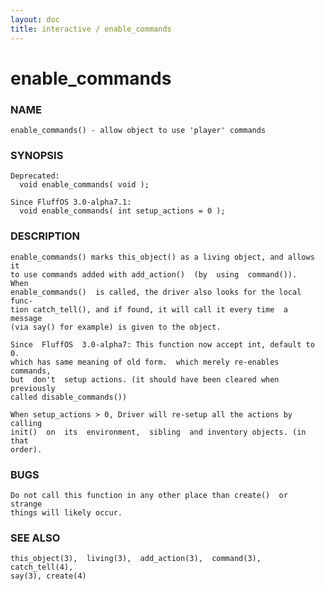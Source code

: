 ```yaml
---
layout: doc
title: interactive / enable_commands
---
```

# enable_commands

### NAME

    enable_commands() - allow object to use 'player' commands

### SYNOPSIS

    Deprecated:
      void enable_commands( void );

    Since FluffOS 3.0-alpha7.1:
      void enable_commands( int setup_actions = 0 );

### DESCRIPTION

    enable_commands() marks this_object() as a living object, and allows it
    to use commands added with add_action()  (by  using  command()).   When
    enable_commands()  is called, the driver also looks for the local func‐
    tion catch_tell(), and if found, it will call it every time  a  message
    (via say() for example) is given to the object.

    Since  FluffOS  3.0-alpha7: This function now accept int, default to 0.
    which has same meaning of old form.  which merely re-enables  commands,
    but  don't  setup actions. (it should have been cleared when previously
    called disable_commands())

    When setup_actions > 0, Driver will re-setup all the actions by calling
    init()  on  its  environment,  sibling  and inventory objects. (in that
    order).

### BUGS

    Do not call this function in any other place than create()  or  strange
    things will likely occur.

### SEE ALSO

    this_object(3),  living(3),  add_action(3),  command(3), catch_tell(4),
    say(3), create(4)

